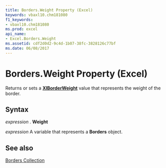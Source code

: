 ```yaml
---
title: Borders.Weight Property (Excel)
keywords: vbaxl10.chm181080
f1_keywords:
- vbaxl10.chm181080
ms.prod: excel
api_name:
- Excel.Borders.Weight
ms.assetid: cdf2d0d2-9c4d-1b07-38fc-3828126c77bf
ms.date: 06/08/2017
---
```



# Borders.Weight Property (Excel)

Returns or sets a  **[XlBorderWeight](Excel.XlBorderWeight.md)** value that represents the weight of the border.


## Syntax

 _expression_ . **Weight**

 _expression_ A variable that represents a **Borders** object.


## See also


[Borders Collection](Excel.Borders.md)

